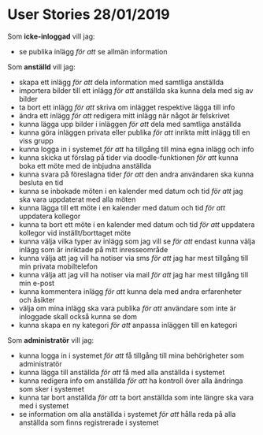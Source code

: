 # User Stories 28/01/2019

Som **icke-inloggad** vill jag:

* se publika inlägg *för att* se allmän information

Som **anställd** vill jag:

* skapa ett inlägg *för att* dela information med samtliga anställda
* importera bilder till ett inlägg *för att* anställda ska kunna dela med sig av bilder
* ta bort ett inlägg *för att* skriva om inlägget respektive lägga till info
* ändra ett inlägg *för att* redigera mitt inlägg när något är felskrivet
* kunna lägga upp bilder i inläggen *för att* dela med samtliga anställda
* kunna göra inläggen privata eller publika *för att* inrikta mitt inlägg till en viss grupp
* kunna logga in i systemet *för att* ha tillgång till mina egna inlägg och info
* kunna skicka ut förslag på tider via doodle-funktionen *för att* kunna boka ett möte med de inbjudna anställda
* kunna svara på föreslagna tider *för att* den andra användaren ska kunna besluta en tid
* kunna se inbokade möten i en kalender med datum och tid *för att* jag ska vara uppdaterat med alla möten
* kunna lägga till ett möte i en kalender med datum och tid *för att* uppdatera kollegor
* kunna ta bort ett möte i en kalender med datum och tid *för att* uppdatera kollegor vid inställt/borttaget möte
* kunna välja vilka typer av inlägg som jag vill se *för att* endast kunna välja inlägg som är inriktade på mitt inresseområde
* kunna välja att jag vill ha notiser via sms *för att* jag har mest tillgång till min privata mobiltelefon
* kunna välja att jag vill ha notiser via mail *för att* jag har mest tillgång till min e-post
* kunna kommentera inlägg *för att* kunna dela med andra erfarenheter och åsikter
* välja om mina inlägg ska vara publika *för att* användare som inte är inloggade skall också kunna se dom
* kunna skapa en ny kategori *för att* anpassa inläggen till en kategori

Som **administratör** vill jag:

* kunna logga in i systemet *för att* få tillgång till mina behörigheter som administratör
* kunna lägga till anställda *för att* få med alla anställda i systemet
* kunna redigera info om anställda *för att* ha kontroll över alla ändringa som sker i systemet
* kunna tar bort anställda *för att* ta bort anställda som inte längre ska vara med i systemet
* se information om alla anställda i systemet *för att* hålla reda på alla anställda som finns registrerade i systemet